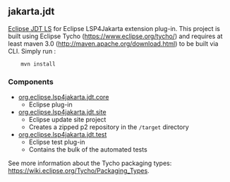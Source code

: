 ## jakarta.jdt
[Eclipse JDT LS](https://github.com/eclipse/eclipse.jdt.ls) for Eclipse LSP4Jakarta extension plug-in.
This project is built using Eclipse Tycho (https://www.eclipse.org/tycho/) and requires at least maven 3.0 (http://maven.apache.org/download.html) to be built via CLI. 
Simply run :
```
    mvn install
```
### Components 

- [org.eclipse.lsp4jakarta.jdt.core](./org.eclipse.lsp4jakarta.jdt.core) 
    - Eclipse plug-in
- [org.eclipse.lsp4jakarta.jdt.site](./org.eclipse.lsp4jakarta.jdt.site) 
    - Eclipse update site project
    - Creates a zipped p2 repository in the `/target` directory
- [org.eclipse.lsp4jakarta.jdt.test](./org.eclipse.lsp4jakarta.jdt.test) 
    - Eclipse test plug-in 
    - Contains the bulk of the automated tests

See more information about the Tycho packaging types: https://wiki.eclipse.org/Tycho/Packaging_Types. 